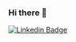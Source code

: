 ### Hi there 👋

[![Linkedin Badge](https://img.shields.io/badge/-Jam%20Cabral-blue?style=flat-square&logo=Linkedin&logoColor=white&link=https://www.linkedin.com/in/jammesson-cabral-b59180123/)](https://www.linkedin.com/in/jammesson-cabral-b59180123/)

